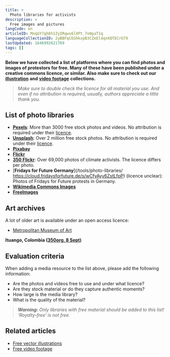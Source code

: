 ```yaml
---
title: >
  Photo libraries for activists
description: >
  Free images and pictures
langCode: en
articleID: MnqGY7gh6h1ZyIRqws6lXPt_7o0paT1q
languageCollectionID: 2yBBFqCEGhkxpB3CZeEl4qnXQTECrGT9
lastUpdated: 1646992621769
tags: []
---
```


**Below we have collected a list of platforms where you can find photos and images of protestors for free. Many of these have been published under a creative commons licence, or similar. Also make sure to check out our** [**illustration**](/tools/vector-libraries) **and** [**video footage**](/tools/video-libraries) **collections.**

> _Make sure to double check the licence for all material you use. And even if no attribution is required, usually, authors appreciate a little thank you._

## List of photo libraries

-   [**Pexels**](https://www.pexels.com): More than 3000 free stock photos and videos. No attribution is required under their [licence](/tools/photo-libraries/).
-   [**Unsplash**](https://unsplash.com): Over 2 million free stock photos. No attribution is required under their [licence](https://unsplash.com/license).
-   [**Pixabay**](https://pixabay.com)
-   [**Flickr**](https://www.flickr.com/creativecommons/)
-   [**350 Flickr**](https://www.flickr.com/photos/350org/albums): Over 69,000 photos of climate activists. The licence differs per photo.
-   [**Fridays for Future Germany**](/tools/photo-libraries/ https://cloud.fridaysforfuture.de/s/wCfyAyy6ZstLfpP) (licence unclear): Photos of Fridays for Future protests in Germany.
-   [**Wikimedia Commons Images**](https://commons.wikimedia.org/wiki/Category:Images)
-   [**FreeImages**](https://www.freeimages.com/)

## Art archives

A lot of older art is available under an open access licence:

-   [Metropolitan Museum of Art](https://www.metmuseum.org/art/collection/search?searchField=All&sortBy=Relevance&pageSize=0&showOnly=openAccess)

<div><figcaption><strong>Ituango, Colombia (</strong><a href="https://www.flickr.com/photos/350org/43671885985/in/album-72157673207787068/"><strong>350org, 8 Sept</strong></a><strong>)</strong></figcaption></div>

## **Evaluation criteria**

When adding a media resource to the list above, please add the following information:

-   Are the photos and videos free to use and under what licence?
-   Are they stock material or do they capture authentic moments?
-   How large is the media library?
-   What is the quality of the material?

> _**Warning:** Only libraries with free material should be added to this list! 'Royalty-free’ is not free._

## **Related articles**

-   [Free vector illustrations](/tools/vector-libraries)
-   [Free video footage](/tools/video-libraries)